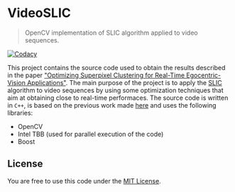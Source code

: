 # VideoSLIC

> OpenCV implementation of SLIC algorithm applied to video sequences.

[![Codacy](https://app.codacy.com/project/badge/Grade/d780d653e89e48ed96ed2009f2e02deb)](https://www.codacy.com/gh/ClaudiuGeorgiu/VideoSLIC)

This project contains the source code used to obtain the results described in the paper ["Optimizing Superpixel Clustering for Real-Time Egocentric-Vision Applications"](https://ieeexplore.ieee.org/document/6920066). The main purpose of the project is to apply the [SLIC](http://ivrg.epfl.ch/research/superpixels) algorithm to video sequences by using some optimization techniques that aim at obtaining close to real-time performaces. The source code is written in `C++`, is based on the previous work made [here](http://github.com/PSMM/SLIC-Superpixels) and uses the following libraries:
* OpenCV
* Intel TBB (used for parallel execution of the code)
* Boost



## License

You are free to use this code under the [MIT License](https://github.com/ClaudiuGeorgiu/VideoSLIC/blob/master/LICENSE).
